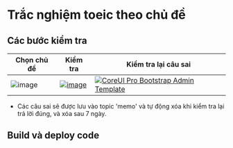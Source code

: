 # Trắc nghiệm toeic theo chủ đề

## Các bước kiểm tra

| Chọn chủ đề | Kiểm tra | Kiểm tra lại câu sai |
| --- | --- | --- |
| ![image](https://user-images.githubusercontent.com/36092539/93729416-92afbb80-fbee-11ea-916d-2f81fe875069.png) | [![image](https://user-images.githubusercontent.com/36092539/93729279-fc7b9580-fbed-11ea-90af-ffe5349054c2.png)]()| [![CoreUI Pro Bootstrap Admin Template](https://user-images.githubusercontent.com/36092539/93729896-8cbada00-fbf0-11ea-8402-ca45994a3e75.png)]()
* Các câu sai sẽ được lưu vào topic 'memo' và tự động xóa khi kiểm tra lại trả lời đúng, và xóa sau 7 ngày.

## Build và deploy code

